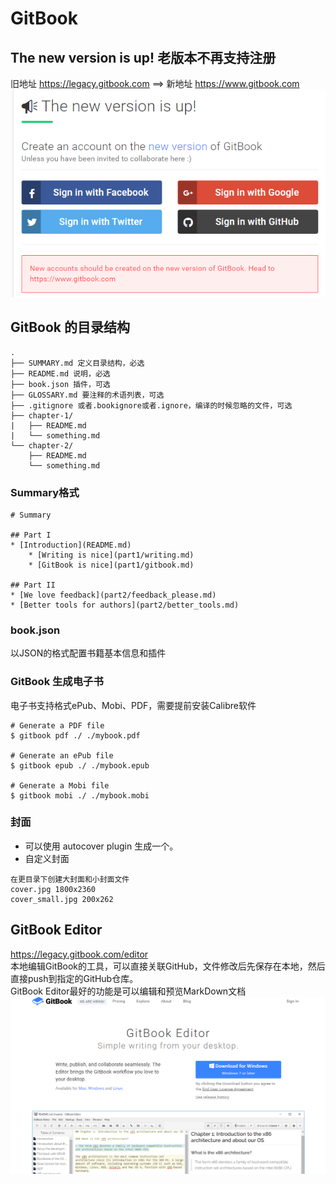 # GitBook

## The new version is up! 老版本不再支持注册
旧地址 https://legacy.gitbook.com ==> 新地址 https://www.gitbook.com
![gitbook_new_version](/image/gitbook_new_version.png)

## GitBook 的目录结构
```
.
├── SUMMARY.md 定义目录结构，必选
├── README.md 说明，必选
├── book.json 插件，可选
├── GLOSSARY.md 要注释的术语列表，可选
├── .gitignore 或者.bookignore或者.ignore，编译的时候忽略的文件，可选
├── chapter-1/ 
|   ├── README.md
|   └── something.md
└── chapter-2/
    ├── README.md
    └── something.md
```
### Summary格式
```
# Summary

## Part I
* [Introduction](README.md)
    * [Writing is nice](part1/writing.md)
    * [GitBook is nice](part1/gitbook.md)

## Part II
* [We love feedback](part2/feedback_please.md)
* [Better tools for authors](part2/better_tools.md)
```

### book.json
以JSON的格式配置书籍基本信息和插件

### GitBook 生成电子书
电子书支持格式ePub、Mobi、PDF，需要提前安装Calibre软件
```
# Generate a PDF file
$ gitbook pdf ./ ./mybook.pdf

# Generate an ePub file
$ gitbook epub ./ ./mybook.epub

# Generate a Mobi file
$ gitbook mobi ./ ./mybook.mobi
```

### 封面
- 可以使用 autocover plugin 生成一个。
- 自定义封面
```
在更目录下创建大封面和小封面文件
cover.jpg 1800x2360
cover_small.jpg 200x262
```

## GitBook Editor
https://legacy.gitbook.com/editor  
本地编辑GitBook的工具，可以直接关联GitHub，文件修改后先保存在本地，然后直接push到指定的GitHub仓库。  
GitBook Editor最好的功能是可以编辑和预览MarkDown文档
![GitBook Editor](/image/gitbook_editor.png)


